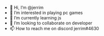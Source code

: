 - 👋 Hi, I’m @jerrim
- 👀 I’m interested in playing pc games
- 🌱 I’m currently learning js
- 💞️ I’m looking to collaborate on developer
- 📫 How to reach me on discord jerrim#4630

<!---
jerrim3/jerrim3 is a ✨ special ✨ repository because its `README.md` (this file) appears on your GitHub profile.
You can click the Preview link to take a look at your changes.
--->
